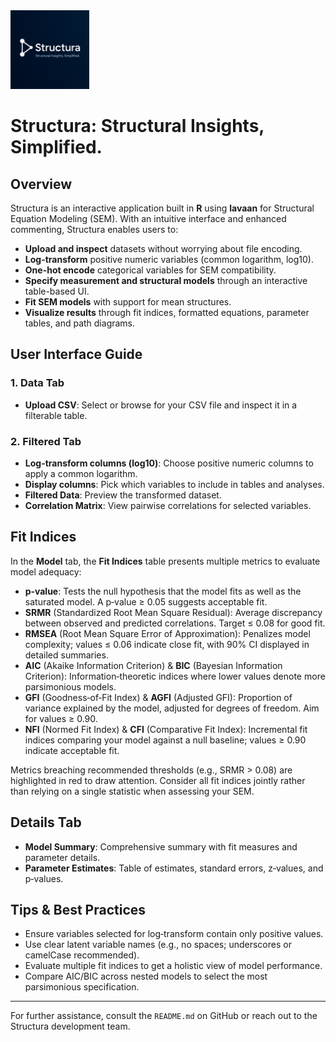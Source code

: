 <img src="www/logo.png" width="25%" />

# Structura: Structural Insights, Simplified.

## Overview

Structura is an interactive application built in **R** using **lavaan** for Structural Equation Modeling (SEM). With an intuitive interface and enhanced commenting, Structura enables users to:

* **Upload and inspect** datasets without worrying about file encoding.
* **Log-transform** positive numeric variables (common logarithm, log10).
* **One-hot encode** categorical variables for SEM compatibility.
* **Specify measurement and structural models** through an interactive table-based UI.
* **Fit SEM models** with support for mean structures.
* **Visualize results** through fit indices, formatted equations, parameter tables, and path diagrams.

## User Interface Guide

### 1. Data Tab

* **Upload CSV**: Select or browse for your CSV file and inspect it in a filterable table.

### 2. Filtered Tab

* **Log-transform columns (log10)**: Choose positive numeric columns to apply a common logarithm.
* **Display columns**: Pick which variables to include in tables and analyses.
* **Filtered Data**: Preview the transformed dataset.
* **Correlation Matrix**: View pairwise correlations for selected variables.

## Fit Indices

In the **Model** tab, the **Fit Indices** table presents multiple metrics to evaluate model adequacy:

* **p‑value**: Tests the null hypothesis that the model fits as well as the saturated model. A p‑value ≥ 0.05 suggests acceptable fit.
* **SRMR** (Standardized Root Mean Square Residual): Average discrepancy between observed and predicted correlations. Target ≤ 0.08 for good fit.
* **RMSEA** (Root Mean Square Error of Approximation): Penalizes model complexity; values ≤ 0.06 indicate close fit, with 90% CI displayed in detailed summaries.
* **AIC** (Akaike Information Criterion) & **BIC** (Bayesian Information Criterion): Information‐theoretic indices where lower values denote more parsimonious models.
* **GFI** (Goodness‑of‑Fit Index) & **AGFI** (Adjusted GFI): Proportion of variance explained by the model, adjusted for degrees of freedom. Aim for values ≥ 0.90.
* **NFI** (Normed Fit Index) & **CFI** (Comparative Fit Index): Incremental fit indices comparing your model against a null baseline; values ≥ 0.90 indicate acceptable fit.

Metrics breaching recommended thresholds (e.g., SRMR > 0.08) are highlighted in red to draw attention. Consider all fit indices jointly rather than relying on a single statistic when assessing your SEM.

## Details Tab

* **Model Summary**: Comprehensive summary with fit measures and parameter details.
* **Parameter Estimates**: Table of estimates, standard errors, z‑values, and p‑values.

## Tips & Best Practices

* Ensure variables selected for log‑transform contain only positive values.
* Use clear latent variable names (e.g., no spaces; underscores or camelCase recommended).
* Evaluate multiple fit indices to get a holistic view of model performance.
* Compare AIC/BIC across nested models to select the most parsimonious specification.

---

For further assistance, consult the `README.md` on GitHub or reach out to the Structura development team.

